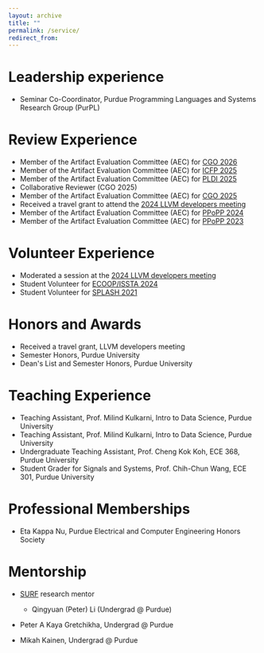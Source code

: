 ```yaml
---
layout: archive
title: ""
permalink: /service/
redirect_from:
---
```


# Leadership experience 
- Seminar Co-Coordinator, Purdue Programming Languages and Systems Research Group (PurPL)

# Review Experience
- Member of the Artifact Evaluation Committee (AEC) for [CGO 2026](https://2026.cgo.org/track/cgo-2026-artifact-evaluation)
- Member of the Artifact Evaluation Committee (AEC) for [ICFP 2025](https://icfp25.sigplan.org/committee/icfp-2025-artifact-evaluation-artifact-evaluation-committe)
- Member of the Artifact Evaluation Committee (AEC) for [PLDI 2025](https://pldi25.sigplan.org/committee/pldi-2025-pldi-research-artifacts-artifact-evaluation-committee)
- Collaborative Reviewer (CGO 2025)
- Member of the Artifact Evaluation Committee (AEC) for [CGO 2025](https://2025.cgo.org/track/cgo-2025-artifact-evaluation)
- Received a travel grant to attend the [2024 LLVM developers meeting](https://llvm.org/devmtg/2024-10/)
- Member of the Artifact Evaluation Committee (AEC) for [PPoPP 2024](https://ppopp24.sigplan.org/track/PPoPP-2024-artifact-evaluation)
- Member of the Artifact Evaluation Committee (AEC) for [PPoPP 2023](https://ppopp23.sigplan.org/track/PPoPP-2023-artifact-evaluation)

# Volunteer Experience
- Moderated a session at the [2024 LLVM developers meeting](https://llvm.org/devmtg/2024-10/)
- Student Volunteer for [ECOOP/ISSTA 2024](https://conf.researchr.org/home/issta-ecoop-2024)
- Student Volunteer for [SPLASH 2021](https://2021.splashcon.org/)

# Honors and Awards 
- Received a travel grant, LLVM developers meeting
- Semester Honors, Purdue University 
- Dean's List and Semester Honors, Purdue University

# Teaching Experience 
- Teaching Assistant, Prof. Milind Kulkarni, Intro to Data Science, Purdue University
- Teaching Assistant, Prof. Milind Kulkarni, Intro to Data Science, Purdue University
- Undergraduate Teaching Assistant, Prof. Cheng Kok Koh, ECE 368, Purdue University
- Student Grader for Signals and Systems, Prof. Chih-Chun Wang, ECE 301, Purdue University

# Professional Memberships 
- Eta Kappa Nu, Purdue Electrical and Computer Engineering Honors Society

# Mentorship
- [SURF](https://docs.lib.purdue.edu/surf/) research mentor 
  - Qingyuan (Peter) Li (Undergrad @ Purdue)

- Peter A Kaya Gretchikha, Undergrad @ Purdue

- Mikah Kainen, Undergrad @ Purdue